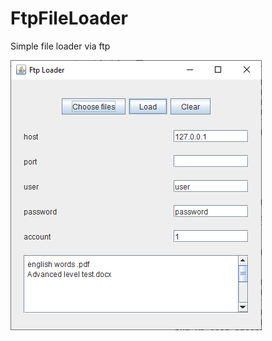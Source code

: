 # FtpFileLoader

Simple file loader via ftp

![alt text](https://github.com/Daply/FtpFileLoader/blob/master/screenshots/screen.png)
